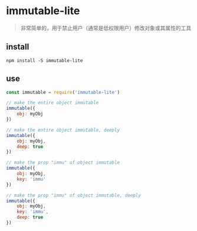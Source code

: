 # immutable-lite

> 非常简单的，用于禁止用户（通常是低权限用户）修改对象或其属性的工具

## install

`npm install -S immutable-lite`

## use

```javascript
const immutable = require('immutable-lite')

// make the entire object immutable
immutable({
    obj: myObj
})

// make the entire object immutable, deeply
immutable({
    obj: myObj,
    deep: true
})

// make the prop "immu" of object immutable
immutable({
    obj: myObj,
    key: 'immu'
})

// make the prop "immu" of object immutable, deeply
immutable({
    obj: myObj,
    key: 'immu',
    deep: true
})
```
